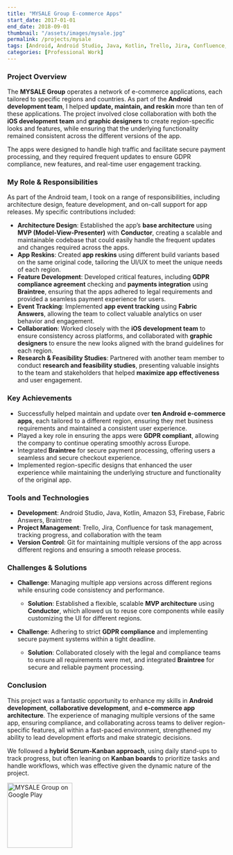 ```yaml
---
title: "MYSALE Group E-commerce Apps"
start_date: 2017-01-01
end_date: 2018-09-01
thumbnail: "/assets/images/mysale.jpg"
permalink: /projects/mysale
tags: [Android, Android Studio, Java, Kotlin, Trello, Jira, Confluence, Amazon S3, Firebase, Fabric, Braintree, Google Play]
categories: [Professional Work]
---
```


### Project Overview
The **MYSALE Group** operates a network of e-commerce applications, each tailored to specific regions and countries. As part of the **Android development team**, I helped **update, maintain, and reskin** more than ten of these applications. The project involved close collaboration with both the **iOS development team** and **graphic designers** to create region-specific looks and features, while ensuring that the underlying functionality remained consistent across the different versions of the app.

The apps were designed to handle high traffic and facilitate secure payment processing, and they required frequent updates to ensure GDPR compliance, new features, and real-time user engagement tracking.

### My Role & Responsibilities
As part of the Android team, I took on a range of responsibilities, including architecture design, feature development, and on-call support for app releases. My specific contributions included:
- **Architecture Design**: Established the app’s **base architecture** using **MVP (Model-View-Presenter)** with **Conductor**, creating a scalable and maintainable codebase that could easily handle the frequent updates and changes required across the apps.
- **App Reskins**: Created **app reskins** using different build variants based on the same original code, tailoring the UI/UX to meet the unique needs of each region.
- **Feature Development**: Developed critical features, including **GDPR compliance agreement** checking and **payments integration** using **Braintree**, ensuring that the apps adhered to legal requirements and provided a seamless payment experience for users.
- **Event Tracking**: Implemented **app event tracking** using **Fabric Answers**, allowing the team to collect valuable analytics on user behavior and engagement.
- **Collaboration**: Worked closely with the **iOS development team** to ensure consistency across platforms, and collaborated with **graphic designers** to ensure the new looks aligned with the brand guidelines for each region.
- **Research & Feasibility Studies**: Partnered with another team member to conduct **research and feasibility studies**, presenting valuable insights to the team and stakeholders that helped **maximize app effectiveness** and user engagement.

### Key Achievements
- Successfully helped maintain and update over **ten Android e-commerce apps**, each tailored to a different region, ensuring they met business requirements and maintained a consistent user experience.
- Played a key role in ensuring the apps were **GDPR compliant**, allowing the company to continue operating smoothly across Europe.
- Integrated **Braintree** for secure payment processing, offering users a seamless and secure checkout experience.
- Implemented region-specific designs that enhanced the user experience while maintaining the underlying structure and functionality of the original app.

### Tools and Technologies
- **Development**: Android Studio, Java, Kotlin, Amazon S3, Firebase, Fabric Answers, Braintree
- **Project Management**: Trello, Jira, Confluence for task management, tracking progress, and collaboration with the team
- **Version Control**: Git for maintaining multiple versions of the app across different regions and ensuring a smooth release process.

### Challenges & Solutions
- **Challenge**: Managing multiple app versions across different regions while ensuring code consistency and performance.
  - **Solution**: Established a flexible, scalable **MVP architecture** using **Conductor**, which allowed us to reuse core components while easily customizing the UI for different regions.
  
- **Challenge**: Adhering to strict **GDPR compliance** and implementing secure payment systems within a tight deadline.
  - **Solution**: Collaborated closely with the legal and compliance teams to ensure all requirements were met, and integrated **Braintree** for secure and reliable payment processing.

### Conclusion
This project was a fantastic opportunity to enhance my skills in **Android development**, **collaborative development**, and **e-commerce app architecture**. The experience of managing multiple versions of the same app, ensuring compliance, and collaborating across teams to deliver region-specific features, all within a fast-paced environment, strengthened my ability to lead development efforts and make strategic decisions. 

We followed a **hybrid Scrum-Kanban approach**, using daily stand-ups to track progress, but often leaning on **Kanban boards** to prioritize tasks and handle workflows, which was effective given the dynamic nature of the project.

<a href="https://play.google.com/store/apps/developer?id=Mysale+Group&hl=en_US" target="_blank">
  <img class="google-play-button" alt="MYSALE Group on Google Play" src="https://play.google.com/intl/en_us/badges/static/images/badges/en_badge_web_generic.png" width="150"/>
</a>
